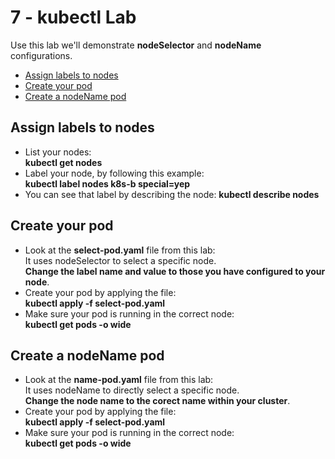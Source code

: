 # 7 - kubectl Lab

Use this lab we'll demonstrate **nodeSelector** and **nodeName** configurations.

- [Assign labels to nodes](#Assign-labels-to-nodes)
- [Create your pod](#Create-your-pod)
- [Create a nodeName pod](#Create-a-nodeName-pod)

## Assign labels to nodes

- List your nodes:  
**kubectl get nodes**
- Label your node, by following this example:  
**kubectl label nodes k8s-b special=yep**
- You can see that label by describing the node:
**kubectl describe nodes <node-name>**

## Create your pod

- Look at the **select-pod.yaml** file from this lab:  
It uses nodeSelector to select a specific node.  
**Change the label name and value to those you have configured to your node**.
- Create your pod by applying the file:  
**kubectl apply -f select-pod.yaml**
- Make sure your pod is running in the correct node:  
**kubectl get pods -o wide**

## Create a nodeName pod

- Look at the **name-pod.yaml** file from this lab:  
It uses nodeName to directly select a specific node.  
**Change the node name to the corect name within your cluster**.
- Create your pod by applying the file:  
**kubectl apply -f select-pod.yaml**
- Make sure your pod is running in the correct node:  
**kubectl get pods -o wide**
